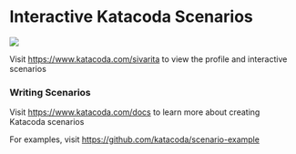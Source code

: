 # Interactive Katacoda Scenarios

[![](http://shields.katacoda.com/katacoda/sivarita/count.svg)](https://www.katacoda.com/sivarita "Get your profile on Katacoda.com")

Visit https://www.katacoda.com/sivarita to view the profile and interactive scenarios

### Writing Scenarios
Visit https://www.katacoda.com/docs to learn more about creating Katacoda scenarios

For examples, visit https://github.com/katacoda/scenario-example

